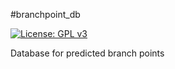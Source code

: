 #branchpoint_db

[![License: GPL v3](https://img.shields.io/badge/License-GPL%20v3-blue.svg)](https://www.gnu.org/licenses/gpl-3.0)

Database for predicted branch points
